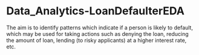 # Data_Analytics-LoanDefaulterEDA
The aim is to identify patterns which indicate if a person is likely to default, which may be used for
taking actions such as denying the loan, reducing the amount of loan, lending (to risky applicants) at a
higher interest rate, etc.
